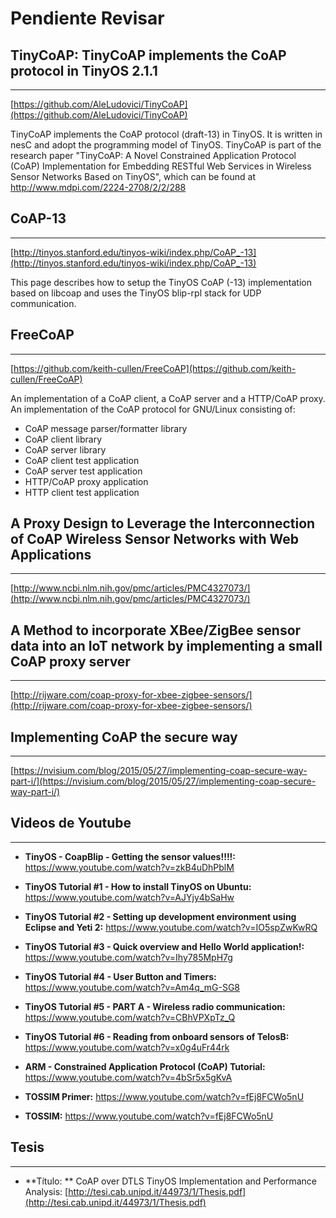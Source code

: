 # Pendiente Revisar


## TinyCoAP: TinyCoAP implements the CoAP protocol in TinyOS 2.1.1
---

[https://github.com/AleLudovici/TinyCoAP](https://github.com/AleLudovici/TinyCoAP)

TinyCoAP implements the CoAP protocol (draft-13) in TinyOS. It is written in nesC and adopt the programming model of TinyOS. TinyCoAP is part of the research paper "TinyCoAP: A Novel Constrained Application Protocol (CoAP) Implementation for Embedding RESTful Web Services in Wireless Sensor Networks Based on TinyOS", which can be found at http://www.mdpi.com/2224-2708/2/2/288


## CoAP-13
---
[http://tinyos.stanford.edu/tinyos-wiki/index.php/CoAP_-13](http://tinyos.stanford.edu/tinyos-wiki/index.php/CoAP_-13)

This page describes how to setup the TinyOS CoAP (-13) implementation based on libcoap and uses the TinyOS blip-rpl stack for UDP communication.


## FreeCoAP
---

[https://github.com/keith-cullen/FreeCoAP](https://github.com/keith-cullen/FreeCoAP)

An implementation of a CoAP client, a CoAP server and a HTTP/CoAP proxy.
An implementation of the CoAP protocol for GNU/Linux consisting of:

* CoAP message parser/formatter library
* CoAP client library
* CoAP server library
* CoAP client test application
* CoAP server test application
* HTTP/CoAP proxy application
* HTTP client test application
                                
                                

## A Proxy Design to Leverage the Interconnection of CoAP Wireless Sensor Networks with Web Applications
---

[http://www.ncbi.nlm.nih.gov/pmc/articles/PMC4327073/](http://www.ncbi.nlm.nih.gov/pmc/articles/PMC4327073/)
                


## A Method to incorporate XBee/ZigBee sensor data into an IoT network by implementing a small CoAP proxy server
---

[http://rijware.com/coap-proxy-for-xbee-zigbee-sensors/](http://rijware.com/coap-proxy-for-xbee-zigbee-sensors/)
                


## Implementing CoAP the secure way
---

[https://nvisium.com/blog/2015/05/27/implementing-coap-secure-way-part-i/](https://nvisium.com/blog/2015/05/27/implementing-coap-secure-way-part-i/)
                
                

## Videos de Youtube
---

* **TinyOS - CoapBlip - Getting the sensor values!!!!:** https://www.youtube.com/watch?v=zkB4uDhPblM
                
* **TinyOS Tutorial #1 - How to install TinyOS on Ubuntu:** https://www.youtube.com/watch?v=AJYjy4bSaHw
* **TinyOS Tutorial #2 - Setting up development environment using Eclipse and Yeti 2:** https://www.youtube.com/watch?v=IO5spZwKwRQ
* **TinyOS Tutorial #3 - Quick overview and Hello World application!:** https://www.youtube.com/watch?v=Ihy785MpH7g
* **TinyOS Tutorial #4 - User Button and Timers:** https://www.youtube.com/watch?v=Am4q_mG-SG8
* **TinyOS Tutorial #5 - PART A - Wireless radio communication:** https://www.youtube.com/watch?v=CBhVPXpTz_Q
* **TinyOS Tutorial #6 - Reading from onboard sensors of TelosB:** https://www.youtube.com/watch?v=x0g4uFr44rk
                
* **ARM - Constrained Application Protocol (CoAP) Tutorial:** https://www.youtube.com/watch?v=4bSr5x5gKvA
                
* **TOSSIM Primer:** https://www.youtube.com/watch?v=fEj8FCWo5nU
* **TOSSIM:** https://www.youtube.com/watch?v=fEj8FCWo5nU
                
                

## Tesis
---

* **Título: ** CoAP over DTLS TinyOS Implementation and Performance Analysis: [http://tesi.cab.unipd.it/44973/1/Thesis.pdf](http://tesi.cab.unipd.it/44973/1/Thesis.pdf)



